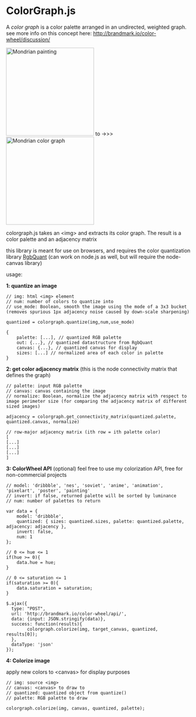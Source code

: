 # ColorGraph.js

A <em>color graph</em> is a color palette arranged in an undirected, weighted graph.
see more info on this concept here: http://brandmark.io/color-wheel/discussion/

<img src="http://brandmark.io/color-wheel/discussion/mondrian1.jpg" width="240" alt="Mondrian painting" /> to -&gt;&gt;&gt; <img src="http://brandmark.io/color-wheel/discussion/mondrian-graph1.svg" width="240" alt="Mondrian color graph" />


colorgraph.js takes an &lt;img&gt; and extracts its color graph. The result is a color palette and an adjacency matrix

this library is meant for use on browsers, and requires the color quantization library [RgbQuant](https://github.com/leeoniya/RgbQuant.js/)
(can work on node.js as well, but will require the node-canvas library)

usage:

<strong>1: quantize an image</strong>
```
// img: html <img> element
// num: number of colors to quantize into
// use_mode: Boolean, smooth the image using the mode of a 3x3 bucket (removes spurious 1px adjacency noise caused by down-scale sharpening)

quantized = colorgraph.quantize(img,num,use_mode)

{
    palette: [...], // quantized RGB palette
    out: {...}, // quantized datastructure from RgbQuant
    canvas: {...}, // quantized canvas for display
    sizes: [...] // normalized area of each color in palette
}

```

<strong>2: get color adjacency matrix</strong> (this is the node connectivity matrix that defines the graph)
```
// palette: input RGB palette
// canvas: canvas containing the image
// normalize: Boolean, normalize the adjacency matrix with respect to image perimeter size (for comparing the adjacency matrix of different sized images)

adjacency = colorgraph.get_connectivity_matrix(quantized.palette, quantized.canvas, normalize)

// row-major adjacency matrix (ith row = ith palette color)
[
[...]
[...]
[...]
]
```

<strong>3: ColorWheel API</strong> (optional)
feel free to use my colorization API, free for non-commercial projects
```
// model: 'dribbble', 'nes', 'soviet', 'anime', 'animation', 'pixelart', 'poster', 'painting'
// invert: if false, returned palette will be sorted by luminance
// num: number of palettes to return

var data = {
    model: 'dribbble',
    quantized: { sizes: quantized.sizes, palette: quantized.palette, adjacency: adjacency },
    invert: false,
    num: 1
};

// 0 <= hue <= 1
if(hue >= 0){
    data.hue = hue;
}

// 0 <= saturation <= 1
if(saturation >= 0){
    data.saturation = saturation;
}

$.ajax({
  type: "POST",
  url: 'http://brandmark.io/color-wheel/api/',
  data: {input: JSON.stringify(data)},
  success: function(results){
        colorgraph.colorize(img, target_canvas, quantized, results[0]);
  },
  dataType: 'json'
});
```

<strong>4: Colorize image</strong>

apply new colors to &lt;canvas&gt; for display purposes
```
// img: source <img>
// canvas: <canvas> to draw to
// quantized: quantized object from quantize()
// palette: RGB palette to draw

colorgraph.colorize(img, canvas, quantized, palette);
```